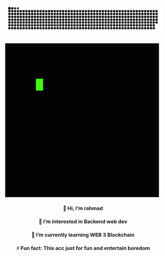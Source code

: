 <div align="center">
  <img  src="https://raw.githubusercontent.com/1999AZZAR/1999AZZAR/readme/resources/img/grid-snake.svg"
       alt="snake" />
</div>

![Header](./viinns.gif)

<div align="center">
  <gif src="lind.gif"
</div>

### 👋 Hi, I’m rahmad
### 👀 I’m interested in Backend web dev
### 🌱 I’m currently learning WEB 3 Blockchain
### ⚡ Fun fact: This acc just for fun and entertain boredom
